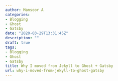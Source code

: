 ```yaml
---
author: Mansoor A
categories:
- Blogging
- Ghost
- Gatsby
date: "2020-03-29T13:31:45Z"
description: ""
draft: true
tags:
- Blogging
- Ghost
- Gatsby
title: Why I moved from Jekyll to Ghost + Gatsby
url: why-i-moved-from-jekyll-to-ghost-gatsby
---
```






